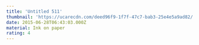 ```yaml
---
title: 'Untitled 511'
thumbnail: 'https://ucarecdn.com/deed96f9-1f7f-47c7-bab3-25e4e5a9ad82/'
date: 2015-06-28T06:43:03.000Z
material: Ink on paper
rating: 4
---
```

